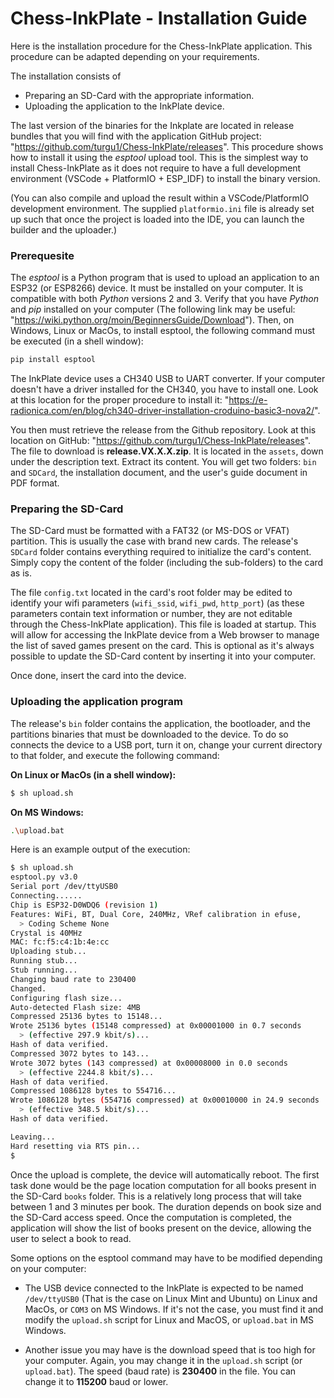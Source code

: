 # Chess-InkPlate - Installation Guide

Here is the installation procedure for the Chess-InkPlate application. This procedure can be adapted depending on your requirements.  

The installation consists of

- Preparing an SD-Card with the appropriate information.
- Uploading the application to the InkPlate device.
  
The last version of the binaries for the Inkplate are located in release bundles that you will find with the application GitHub project: "https://github.com/turgu1/Chess-InkPlate/releases". This procedure shows how to install it using the *esptool* upload tool. This is the simplest way to install Chess-InkPlate as it does not require to have a full development environment (VSCode + PlatformIO + ESP_IDF) to install the binary version.

(You can also compile and upload the result within a VSCode/PlatformIO development environment. The supplied `platformio.ini` file is already set up such that once the project is loaded into the IDE, you can launch the builder and the uploader.)

### Prerequesite

The *esptool* is a Python program that is used to upload an application to an ESP32 (or ESP8266) device. It must be installed on your computer. It is compatible with both *Python* versions 2 and 3. Verify that you have *Python* and *pip* installed on your computer (The following link may be useful: "https://wiki.python.org/moin/BeginnersGuide/Download"). Then, on Windows, Linux or MacOs, to install esptool, the following command must be executed (in a shell window):

```sh
pip install esptool
```

The InkPlate device uses a CH340 USB to UART converter. If your computer doesn't have a driver installed for the CH340, you have to install one. Look at this location for the proper procedure to install it: "https://e-radionica.com/en/blog/ch340-driver-installation-croduino-basic3-nova2/".

You then must retrieve the release from the Github repository. Look at this location on GitHub: "https://github.com/turgu1/Chess-InkPlate/releases". The file to download is **release.VX.X.X.zip**. It is located in the `assets`, down under the description text. Extract its content. You will get two folders: `bin` and `SDCard`, the installation document, and the user's guide document in PDF format.


### Preparing the SD-Card

The SD-Card must be formatted with a FAT32 (or MS-DOS or VFAT) partition. This is usually the case with brand new cards. The release's `SDCard` folder contains everything required to initialize the card's content. Simply copy the content of the folder (including the sub-folders) to the card as is.

The file `config.txt` located in the card's root folder may be edited to identify your wifi parameters (`wifi_ssid`, `wifi_pwd`, `http_port`) (as these parameters contain text information or number, they are not editable through the Chess-InkPlate application). This file is loaded at startup. This will allow for accessing the InkPlate device from a Web browser to manage the list of saved games present on the card. This is optional as it's always possible to update the SD-Card content by inserting it into your computer.

Once done, insert the card into the device.

### Uploading the application program

The release's `bin` folder contains the application, the bootloader, and the partitions binaries that must be downloaded to the device. To do so connects the device to a USB port, turn it on, change your current directory to that folder, and execute the following command:

**On Linux or MacOs (in a shell window):**

```sh
$ sh upload.sh
```

**On MS Windows:**

```sh
.\upload.bat
```

Here is an example output of the execution:

```sh
$ sh upload.sh 
esptool.py v3.0
Serial port /dev/ttyUSB0
Connecting......
Chip is ESP32-D0WDQ6 (revision 1)
Features: WiFi, BT, Dual Core, 240MHz, VRef calibration in efuse, 
  > Coding Scheme None
Crystal is 40MHz
MAC: fc:f5:c4:1b:4e:cc
Uploading stub...
Running stub...
Stub running...
Changing baud rate to 230400
Changed.
Configuring flash size...
Auto-detected Flash size: 4MB
Compressed 25136 bytes to 15148...
Wrote 25136 bytes (15148 compressed) at 0x00001000 in 0.7 seconds
  > (effective 297.9 kbit/s)...
Hash of data verified.
Compressed 3072 bytes to 143...
Wrote 3072 bytes (143 compressed) at 0x00008000 in 0.0 seconds
  > (effective 2244.8 kbit/s)...
Hash of data verified.
Compressed 1086128 bytes to 554716...
Wrote 1086128 bytes (554716 compressed) at 0x00010000 in 24.9 seconds
  > (effective 348.5 kbit/s)...
Hash of data verified.

Leaving...
Hard resetting via RTS pin...
$ 
```

Once the upload is complete, the device will automatically reboot. The first task done would be the page location computation for all books present in the SD-Card `books` folder. This is a relatively long process that will take between 1 and 3 minutes per book. The duration depends on book size and the SD-Card access speed. Once the computation is completed, the application will show the list of books present on the device, allowing the user to select a book to read.

Some options on the esptool command may have to be modified depending on your computer:

- The USB device connected to the InkPlate is expected to be named `/dev/ttyUSB0` (That is the case on Linux Mint and Ubuntu) on Linux and MacOs, or `COM3` on MS Windows. If it's not the case, you must find it and modify the `upload.sh` script for Linux and MacOS, or `upload.bat` in MS Windows. 

- Another issue you may have is the download speed that is too high for your computer. Again, you may change it in the `upload.sh` script (or `upload.bat`). The speed (baud rate) is **230400** in the file. You can change it to **115200** baud or lower.
